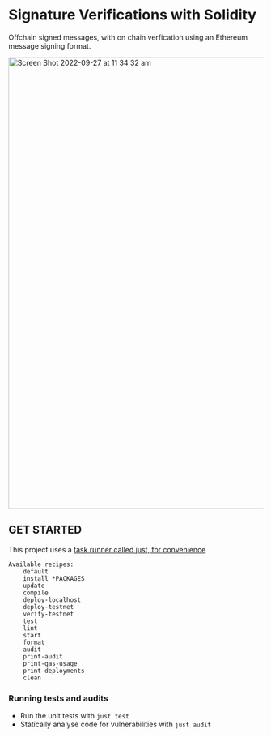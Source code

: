 # Signature Verifications with Solidity 

Offchain signed messages, with on chain verfication using an Ethereum message signing format.

<img width="892" alt="Screen Shot 2022-09-27 at 11 34 32 am" src="https://user-images.githubusercontent.com/7098556/192410825-2fda1715-0cae-4df5-aa0b-8f4c5ca1ef6d.png">

## GET STARTED

This project uses a [task runner called just, for convenience](https://github.com/casey/just)

```
Available recipes:
    default
    install *PACKAGES
    update
    compile
    deploy-localhost
    deploy-testnet
    verify-testnet
    test
    lint
    start
    format
    audit
    print-audit
    print-gas-usage
    print-deployments
    clean
```

### Running tests and audits

- Run the unit tests with `just test`
- Statically analyse code for vulnerabilities with `just audit` 
